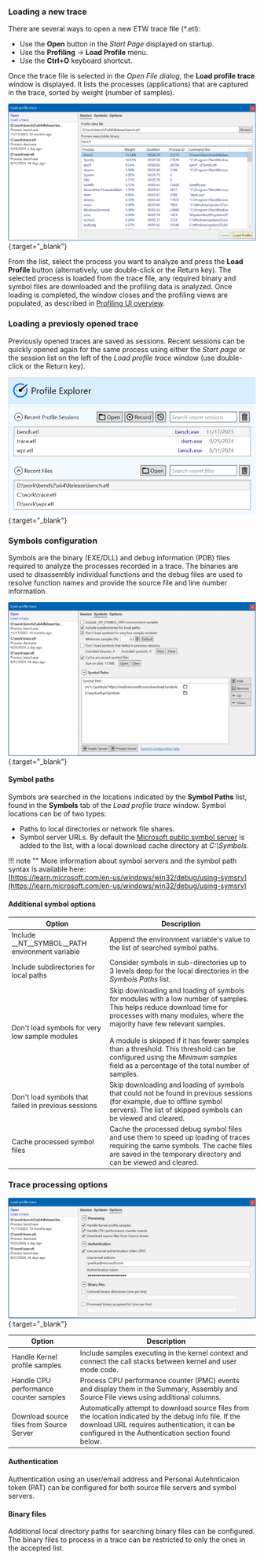 ### Loading a new trace

There are several ways to open a new ETW trace file (*.etl):

- Use the **Open** button in the *Start Page* displayed on startup.
- Use the **Profiling** -> **Load Profile** menu.
- Use the **Ctrl+O** keyboard shortcut.

Once the trace file is selected in the *Open File dialog*, the **Load profile trace** window is displayed. It lists the processes (applications) that are captured in the trace, sorted by weight (number of samples).

[![Load profile window screenshot](img/load-trace_1332x738.png)](img/load-trace_1332x738.png){:target="_blank"}

From the list, select the process you want to analyze and press the **Load Profile** button (alternatively, use double-click or the Return key). The selected process is loaded from the trace file, any required binary and symbol files are downloaded and the profiling data is analyzed. Once loading is completed, the window closes and the profiling views are populated, as described in [Profiling UI overview](profiling-ui.md).

### Loading a previosly opened trace

Previously opened traces are saved as sessions. Recent sessions can be quickly opened again for the same process using either the *Start page* or the session list on the left of the *Load profile trace* window (use double-click or the Return key).

[![Start page screenshot](img/start-page_825x459.png)](img/start-page_825x459.png){:target="_blank"}

### Symbols configuration

Symbols are the binary (EXE/DLL) and debug information (PDB) files required to analyze the processes recorded in a trace. The binaries are used to disassembly individual functions and the debug files are used to resolve function names and provide the source file and line number information.

[![Load profile window options screenshot](img/symbols_1332x826.png)](img/symbols_1332x826.png){:target="_blank"}

#### Symbol paths

Symbols are searched in the locations indicated by the **Symbol Paths** list, found in the **Symbols** tab of the *Load profile trace* window. Symbol locations can be of two types:  

- Paths to local directories or network file shares.  
- Symbol server URLs. By default the [Microsoft public symbol server](https://learn.microsoft.com/en-us/windows-hardware/drivers/debugger/microsoft-public-symbols) is added to the list, with a local download cache directory at *C:\Symbols*.
  
!!! note ""
    More information about symbol servers and the symbol path syntax is available here:  
    [https://learn.microsoft.com/en-us/windows/win32/debug/using-symsrv](https://learn.microsoft.com/en-us/windows/win32/debug/using-symsrv)

#### Additional symbol options

| Option | Description |
| ------ | ------------|
| Include __NT__SYMBOL__PATH environment variable | Append the environment variable's value to the list of searched symbol paths. |
| Include subdirectories for local paths | Consider symbols in sub-directories up to 3 levels deep for the local directories in the *Symbols Paths* list. |
| Don't load symbols for very low sample modules | Skip downloading and loading of symbols for modules with a low number of samples. This helps reduce download time for processes with many modules, where the majority have few relevant samples.<br><br> A module is skipped if it has fewer samples than a threshold. This threshold can be configured using the *Minimum samples* field as a percentage of the total number of samples. |
| Don't load symbols that failed in previous sessions | Skip downloading and loading of symbols that could not be found in previous sessions (for example, due to offline symbol servers). The list of skipped symbols can be viewed and cleared. |
| Cache processed symbol files | Cache the processed debug symbol files and use them to speed up loading of traces requiring the same symbols. The cache files are saved in the temporary directory and can be viewed and cleared. |

### Trace processing options

[![Load profile window options screenshot](img/load-options__1332x648.png)](img/load-options__1332x648.png){:target="_blank"}

| Option | Description |
| ------ | ------------|
| Handle Kernel profile samples | Include samples executing in the kernel context and connect the call stacks between kernel and user mode code. |
| Handle CPU performance counter samples | Process CPU performance counter (PMC) events and display them in the Summary, Assembly and Source File views using additional columns. |
| Download source files from Source Server | Automatically attempt to download source files from the location indicated by the debug info file. If the download URL requires authentication, it can be configured in the Authentication section found below. |

#### Authentication

Authentication using an user/email address and Personal Autehnticaion token (PAT) can be configured for both source file servers and symbol servers.

#### Binary files

Additional local directory paths for searching binary files can be configured. The binary files to process in a trace can be restricted to only the ones in the accepted list.